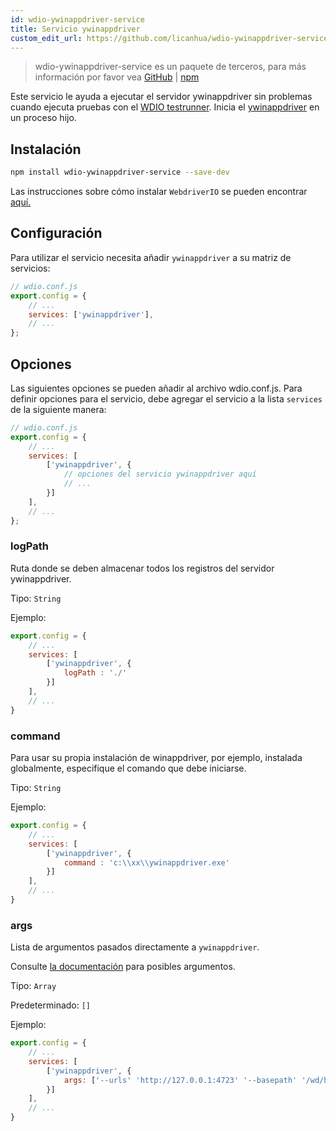 ```yaml
---
id: wdio-ywinappdriver-service
title: Servicio ywinappdriver
custom_edit_url: https://github.com/licanhua/wdio-ywinappdriver-service/edit/main/README.md
---
```



> wdio-ywinappdriver-service es un paquete de terceros, para más información por favor vea [GitHub](https://github.com/licanhua/wdio-ywinappdriver-service) | [npm](https://www.npmjs.com/package/wdio-ywinappdriver-service)

Este servicio le ayuda a ejecutar el servidor ywinappdriver sin problemas cuando ejecuta pruebas con el [WDIO testrunner](https://webdriver.io/guide/testrunner/gettingstarted.html). Inicia el [ywinappdriver](https://github.com/licanhua/YWinAppDriver) en un proceso hijo.

## Instalación

```bash
npm install wdio-ywinappdriver-service --save-dev
```

Las instrucciones sobre cómo instalar `WebdriverIO` se pueden encontrar [aquí.](https://webdriver.io/docs/gettingstarted.html)

## Configuración

Para utilizar el servicio necesita añadir `ywinappdriver` a su matriz de servicios:

```js
// wdio.conf.js
export.config = {
    // ...
    services: ['ywinappdriver'],
    // ...
};
```

## Opciones

Las siguientes opciones se pueden añadir al archivo wdio.conf.js. Para definir opciones para el servicio, debe agregar el servicio a la lista `services` de la siguiente manera:

```js
// wdio.conf.js
export.config = {
    // ...
    services: [
        ['ywinappdriver', {
            // opciones del servicio ywinappdriver aquí
            // ...
        }]
    ],
    // ...
};
```

### logPath

Ruta donde se deben almacenar todos los registros del servidor ywinappdriver.

Tipo: `String`

Ejemplo:

```js
export.config = {
    // ...
    services: [
        ['ywinappdriver', {
            logPath : './'
        }]
    ],
    // ...
}
```

### command

Para usar su propia instalación de winappdriver, por ejemplo, instalada globalmente, especifique el comando que debe iniciarse.

Tipo: `String`

Ejemplo:

```js
export.config = {
    // ...
    services: [
        ['ywinappdriver', {
            command : 'c:\\xx\\ywinappdriver.exe'
        }]
    ],
    // ...
}
```

### args

Lista de argumentos pasados directamente a `ywinappdriver`.

Consulte [la documentación](https://github.com/licanhua/ywinappdriver) para posibles argumentos.

Tipo: `Array`

Predeterminado: `[]`

Ejemplo:

```js
export.config = {
    // ...
    services: [
        ['ywinappdriver', {
            args: ['--urls' 'http://127.0.0.1:4723' '--basepath' '/wd/hub']
        }]
    ],
    // ...
}
```